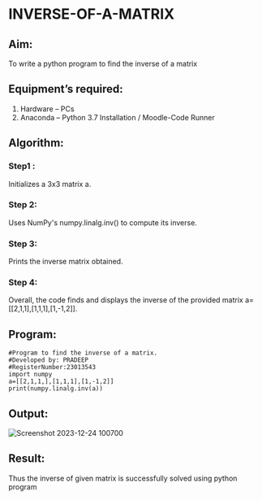 # INVERSE-OF-A-MATRIX
## Aim:
To write a python program to find the inverse of a matrix
## Equipment’s required:
1. 	Hardware – PCs
2. 	Anaconda – Python 3.7 Installation / Moodle-Code Runner
## Algorithm:
### Step1 : 
Initializes a 3x3 matrix a.
### Step 2: 
Uses NumPy's numpy.linalg.inv() to compute its inverse.
### Step 3: 
Prints the inverse matrix obtained.
### Step 4: 
Overall, the code finds and displays the inverse of the provided matrix a=[[2,1,1],[1,1,1],[1,-1,2]].

## Program:
```
#Program to find the inverse of a matrix.
#Developed by: PRADEEP
#RegisterNumber:23013543
import numpy
a=[[2,1,1,],[1,1,1],[1,-1,2]]
print(numpy.linalg.inv(a))
```
## Output:
![Screenshot 2023-12-24 100700](https://github.com/velupradeep/INVERSE-OF-A-MATRIX/assets/150329341/5885d619-c49a-4617-ab05-f3de5387773d)

## Result:
Thus the inverse of given matrix is successfully solved using python program



